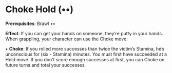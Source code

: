 # Choke Hold (••) 
**Prerequisites**: Brawl •• 

**Effect**: If you can get your hands on someone, they’re putty in your hands. When grappling, your character can use the Choke move: 

• **Choke**: If you rolled more successes than twice the victim’s Stamina, he’s unconscious for (six - Stamina) minutes. You must first have succeeded at a Hold move. If you don’t score enough successes at first, you can Choke on future turns and total your successes.